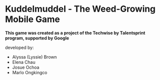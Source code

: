 # Kuddelmuddel - The Weed-Growing Mobile Game
**This game was created as a project of the Techwise by Talentsprint program, supported by Google**

developed by:
- Alyssa (Lyssie) Brown
- Elena Chau
- Josue Ochoa
- Marlo Ongkingco